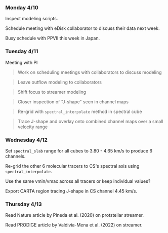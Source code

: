 ### Monday 4/10

Inspect modeling scripts.

Schedule meeting with eDisk collaborator to discuss their data next week.

Busy schedule with PPVII this week in Japan.

### Tuesday 4/11

Meeting with PI

> Work on scheduling meetings with collaborators to discuss modeling 

> Leave outflow modeling to collaborators

> Shift focus to streamer modeling 

> Closer inspection of "J-shape" seen in channel maps

> Re-grid with `spectral_interpolate` method in spectral cube

> Trace J-shape and overlay onto combined channel maps over a small velocity range 

### Wednesday 4/12 

Set `spectral_slab` range for all cubes to 3.80 - 4.65 km/s to produce 6 channels.

Re-grid the other 6 molecular tracers to CS's spectral axis using `spectral_interpolate`.

Use the same vmin/vmax across all tracers or keep individual values? 

Export CARTA region tracing J-shape in CS channel 4.45 km/s. 

### Thursday 4/13

Read Nature article by Pineda et al. (2020) on protstellar streamer.

Read PRODIGE article by Valdivia-Mena et al. (2022) on streamer.

